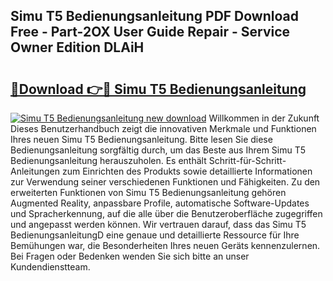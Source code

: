 ## Simu T5 Bedienungsanleitung PDF Download Free - Part-2OX User Guide Repair - Service Owner Edition DLAiH

# <h2><a href="http://df35tux.blite.top/?on=Simu+T5+Bedienungsanleitung">🔗Download 👉🔴 Simu T5 Bedienungsanleitung</a></h2>

[![Simu T5 Bedienungsanleitung new download](https://i.imgur.com/lujVjoI.png)](http://df35tux.blite.top/?on=Simu+T5+Bedienungsanleitung)
Willkommen in der Zukunft Dieses Benutzerhandbuch zeigt die innovativen Merkmale und Funktionen Ihres neuen Simu T5 Bedienungsanleitung. Bitte lesen Sie diese Bedienungsanleitung sorgfältig durch, um das Beste aus Ihrem Simu T5 Bedienungsanleitung herauszuholen. Es enthält Schritt-für-Schritt-Anleitungen zum Einrichten des Produkts sowie detaillierte Informationen zur Verwendung seiner verschiedenen Funktionen und Fähigkeiten. Zu den erweiterten Funktionen von Simu T5 Bedienungsanleitung gehören Augmented Reality, anpassbare Profile, automatische Software-Updates und Spracherkennung, auf die alle über die Benutzeroberfläche zugegriffen und angepasst werden können. Wir vertrauen darauf, dass das Simu T5 BedienungsanleitungD eine genaue und detaillierte Ressource für Ihre Bemühungen war, die Besonderheiten Ihres neuen Geräts kennenzulernen. Bei Fragen oder Bedenken wenden Sie sich bitte an unser Kundendienstteam.
